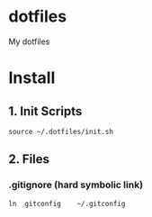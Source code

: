 dotfiles
========

My dotfiles


# Install

## 1. Init Scripts

```
source ~/.dotfiles/init.sh
```

## 2. Files

### .gitignore (hard symbolic link)

```
ln  gitconfig	 ~/.gitconfig	
```
